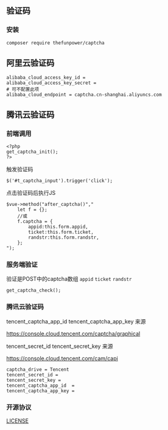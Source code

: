 ## 验证码
 

### 安装  

~~~
composer require thefunpower/captcha
~~~

## 阿里云验证码

~~~
alibaba_cloud_access_key_id = 
alibaba_cloud_access_key_secret = 
# 可不配置此项
alibaba_cloud_endpoint = captcha.cn-shanghai.aliyuncs.com
~~~


## 腾讯云验证码

### 前端调用 

~~~
<?php 
get_captcha_init();
?>
~~~

触发验证码

~~~
$('#t_captcha_input').trigger('click'); 
~~~

点击验证码后执行JS

~~~
$vue->method("after_captcha()","
	let f = {}; 
	//或
	f.captcha = {
		appid:this.form.appid,
		ticket:this.form.ticket,
		randstr:this.form.randstr, 
	};
");
~~~


### 服务端验证

验证是POST中的captcha数组 `appid` `ticket` `randstr`

~~~
get_captcha_check();
~~~


### 腾讯云验证码

tencent_captcha_app_id  tencent_captcha_app_key 来源

https://console.cloud.tencent.com/captcha/graphical

tencent_secret_id tencent_secret_key 来源

https://console.cloud.tencent.com/cam/capi

~~~
captcha_drive = Tencent
tencent_secret_id = 
tencent_secret_key = 
tencent_captcha_app_id  = 
tencent_captcha_app_key = 
~~~
 
 

### 开源协议 

[LICENSE](LICENSE)
 
  
 